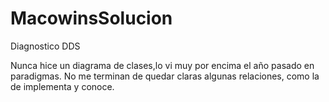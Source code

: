 # MacowinsSolucion
Diagnostico DDS

Nunca hice un diagrama de clases,lo vi muy por encima el año pasado en paradigmas. No me terminan de quedar claras algunas relaciones, como la de implementa y conoce.
